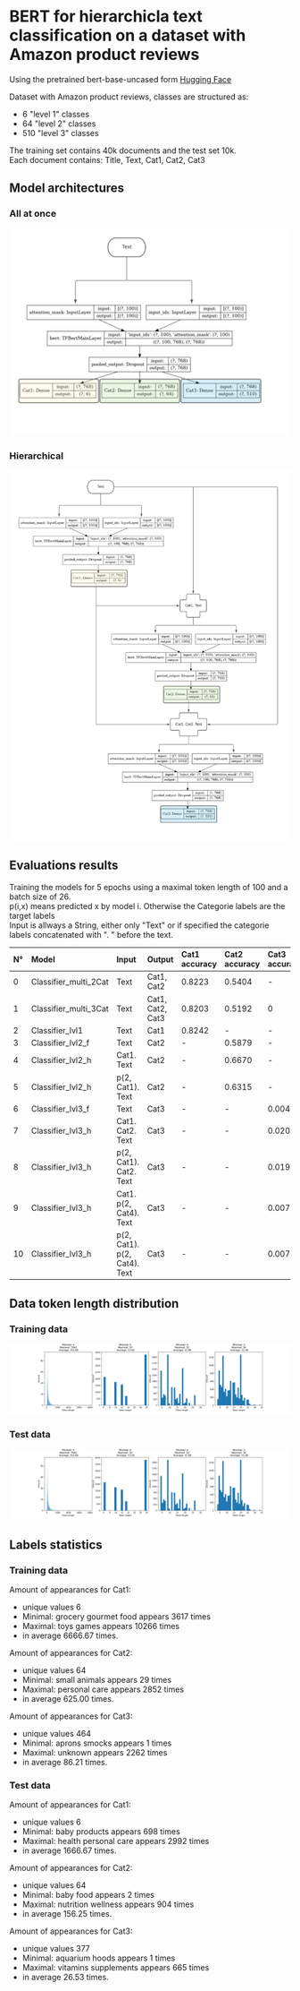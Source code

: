 # BERT for hierarchicla text classification on a dataset with Amazon product reviews
Using the pretrained bert-base-uncased form [Hugging Face](https://huggingface.co/bert-base-uncased)   

Dataset with Amazon product reviews, classes are structured as: 
* 6 "level 1" classes 
* 64 "level 2" classes 
* 510 "level 3" classes

The training set contains 40k documents and the test set 10k.  
Each document contains: Title, Text, Cat1, Cat2, Cat3  
## Model architectures
### All at once
![all_classses](./visualizations/3clases.svg)
### Hierarchical
![hierarchical](./visualizations/hierarchical.svg)

## Evaluations results
Training the models for 5 epochs using a maximal token length of 100 and a batch size of 26.   
p(i,x) means predicted x by model i. Otherwise the Categorie labels are the target labels    
Input is allways a String, either only "Text" or if specified the categorie labels concatenated with ". " before the text.

|N°  | Model                 | Input                           |Output            |Cat1 accuracy| Cat2 accuracy| Cat3 accuracy
|:---|:----------------------|:--------------------------------|:-----------------|:------------|:-------------|:------------
|0 | Classifier_multi_2Cat | Text                            | Cat1, Cat2       |0.8223     | 0.5404     | -
|1 | Classifier_multi_3Cat | Text                            | Cat1, Cat2, Cat3 |0.8203     | 0.5192     | 0
|2 | Classifier_lvl1       | Text                            | Cat1             |0.8242     | -          | -
|3 | Classifier_lvl2_f     | Text                            | Cat2             |-          | 0.5879     | -
|4 | Classifier_lvl2_h     | Cat1. Text                      | Cat2             |-          | 0.6670     | -
|5 | Classifier_lvl2_h     | p(2, Cat1). Text              | Cat2             |-          | 0.6315     | -
|6 | Classifier_lvl3_f     | Text                            | Cat3             |-          | -          | 0.0041
|7 | Classifier_lvl3_h     | Cat1. Cat2. Text                | Cat3             |-          | -          | 0.0204
|8 | Classifier_lvl3_h     | p(2, Cat1). Cat2. Text        | Cat3             |-          | -          | 0.0196
|9 | Classifier_lvl3_h     | Cat1. p(2, Cat4). Text        | Cat3             |-          | -          | 0.0076
|10| Classifier_lvl3_h     | p(2, Cat1). p(2, Cat4). Text| Cat3             |-          | -          | 0.0076


## Data token length distribution
### Training data
![Data_distribution](./visualizations/Data_analysis.svg)
### Test data
![Data_distribution](./visualizations/Data_analysis_test.svg)


## Labels statistics
### Training data
Amount of appearances for Cat1: 
 * unique values 6  
 * Minimal: grocery gourmet food appears 3617 times  
 * Maximal: toys games appears 10266 times  
 * in average 6666.67 times.  
 
 
Amount of appearances for Cat2: 
 * unique values 64  
 * Minimal: small animals appears 29 times  
 * Maximal: personal care appears 2852 times  
 * in average 625.00 times.  
 
 
Amount of appearances for Cat3: 
 * unique values 464  
 * Minimal: aprons smocks appears 1 times  
 * Maximal: unknown appears 2262 times  
 * in average 86.21 times.  
 
 
### Test data
Amount of appearances for Cat1: 
 * unique values 6  
 * Minimal: baby products appears 698 times  
 * Maximal: health personal care appears 2992 times  
 * in average 1666.67 times.  
 
 
Amount of appearances for Cat2: 
 * unique values 64  
 * Minimal: baby food appears 2 times  
 * Maximal: nutrition wellness appears 904 times  
 * in average 156.25 times.  
 
 
Amount of appearances for Cat3: 
 * unique values 377  
 * Minimal: aquarium hoods appears 1 times  
 * Maximal: vitamins supplements appears 665 times  
 * in average 26.53 times.  
